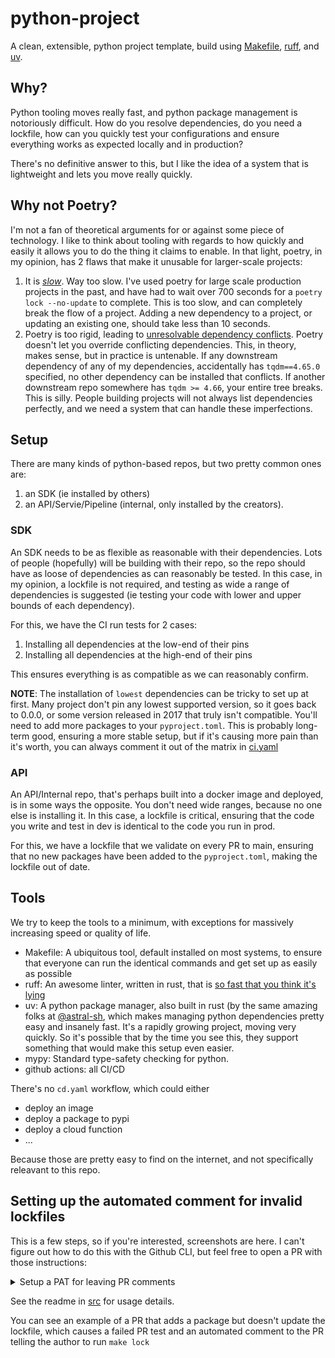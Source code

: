 # python-project
A clean, extensible, python project template, build using [Makefile](https://www.gnu.org/software/make/manual/make.html), [ruff](https://github.com/astral-sh/ruff), and [uv](https://github.com/astral-sh/uv).

## Why?
Python tooling moves really fast, and python package management is notoriously difficult. How do you resolve dependencies, do you need a lockfile, how can you quickly test your configurations and ensure everything works as expected locally and in production?

There's no definitive answer to this, but I like the idea of a system that is lightweight and lets you move really quickly.

## Why not Poetry?
I'm not a fan of theoretical arguments for or against some piece of technology. I like to think about tooling with regards to how quickly and easily it allows you to do the thing it claims to enable. In that light, poetry, in my opinion, has 2 flaws that make it unusable for larger-scale projects:
1. It is [_slow_](https://github.com/python-poetry/poetry/issues/2094). Way too slow. I've used poetry for large scale production projects in the past, and have had to wait over 700 seconds for a `poetry lock --no-update` to complete. This is too slow, and can completely break the flow of a project. Adding a new dependency to a project, or updating an existing one, should take less than 10 seconds. 
2. Poetry is too rigid, leading to [unresolvable dependency conflicts](https://github.com/python-poetry/poetry/issues/697#issuecomment-1807062324). Poetry doesn't let you override conflicting dependencies. This, in theory, makes sense, but in practice is untenable. If any downstream dependency of any of my dependencies, accidentally has `tqdm==4.65.0` specified, no other dependency can be installed that conflicts. If another downstream repo somewhere has `tqdm >= 4.66`, your entire tree breaks. This is silly. People building projects will not always list dependencies perfectly, and we need a system that can handle these imperfections.

## Setup

There are many kinds of python-based repos, but two pretty common ones are:
1. an SDK (ie installed by others)
2. an API/Servie/Pipeline (internal, only installed by the creators).

### SDK
An SDK needs to be as flexible as reasonable with their dependencies. Lots of people (hopefully) will be building with their repo, so the repo should have as loose of dependencies as can reasonably be tested. In this case, in my opinion, a lockfile is not required, and testing as wide a range of dependencies is suggested (ie testing your code with lower and upper bounds of each dependency).

For this, we have the CI run tests for 2 cases:
1. Installing all dependencies at the low-end of their pins
2. Installing all dependencies at the high-end of their pins

This ensures everything is as compatible as we can reasonably confirm.

**NOTE**: The installation of `lowest` dependencies can be tricky to set up at first. Many project don't pin any lowest supported version, so it goes back to 0.0.0, or some version released in 2017 that truly isn't compatible. You'll need to add more packages to your `pyproject.toml`. This is probably long-term good,
ensuring a more stable setup, but if it's causing more pain than it's worth, you can always comment it out of the matrix in [ci.yaml](https://github.com/Ben-Epstein/python-project/blob/main/.github/workflows/ci.yaml#L14)

### API
An API/Internal repo, that's perhaps built into a docker image and deployed, is in some ways the opposite. You don't need wide ranges, because no one else is installing it. In this case, a lockfile is critical, ensuring that the code you write and test in dev is identical to the code you run in prod. 

For this, we have a lockfile that we validate on every PR to main, ensuring that no new packages have been added to the `pyproject.toml`, making the lockfile out of date.

## Tools

We try to keep the tools to a minimum, with exceptions for massively increasing speed or quality of life.
* Makefile: A ubiquitous tool, default installed on most systems, to ensure that everyone can run the identical commands and get set up as easily as possible
* ruff: An awesome linter, written in rust, that is [so fast that you think it's lying](https://x.com/tiangolo/status/1591912354882764802)
* uv: A python package manager, also built in rust (by the same amazing folks at [@astral-sh](https://github.com/astral-sh), which makes managing python dependencies pretty easy and insanely fast. It's a rapidly growing project, moving very quickly. So it's possible that by the time you see this, they support something that would make this setup even easier.
* mypy: Standard type-safety checking for python.
* github actions: all CI/CD

There's no `cd.yaml` workflow, which could either
* deploy an image
* deploy a package to pypi
* deploy a cloud function
* ...

Because those are pretty easy to find on the internet, and not specifically releavant to this repo.

## Setting up the automated comment for invalid lockfiles
This is a few steps, so if you're interested, screenshots are here. I can't figure out how to do this with the Github CLI, but feel free to open a PR with those instructions:
<details><summary>Setup a PAT for leaving PR comments</summary>

  Go to your github settings -> developer settings -> Personal Access Tokens -> Fine-grained tokens, or click [here](https://github.com/settings/tokens?type=beta)
  Fill in the sections with the details of your token, such as name, experiation date, etc. Pick your repo, and set the "Pull requests" permission, under "Repository Permissions" to read/write:
  <img width="717" alt="image" src="https://github.com/user-attachments/assets/c341943f-bdfb-47e2-8cbc-64549a58103e">

  Click "Generate Token" at the bottom. Copy the token, because you won't see it again.

  Now, go to your repo, click "Settings" at the top, then "Secrets and variables":
  <img width="544" alt="image" src="https://github.com/user-attachments/assets/ca68abfc-218f-41e5-b347-51d4a830452c">

  Then click "Actions", and then "New repository secret":
  <img width="874" alt="image" src="https://github.com/user-attachments/assets/26d76604-1a2a-43d6-ba80-eb836c806305">

  Name the secret "COMMENT_TOKEN", and paste the pat, exactly as you copied it, into the body.

</details>


See the readme in [src](./src) for usage details.

You can see an example of a PR that adds a package but doesn't update the lockfile, which causes a failed PR test and an automated comment to the PR telling the author to run `make lock`

